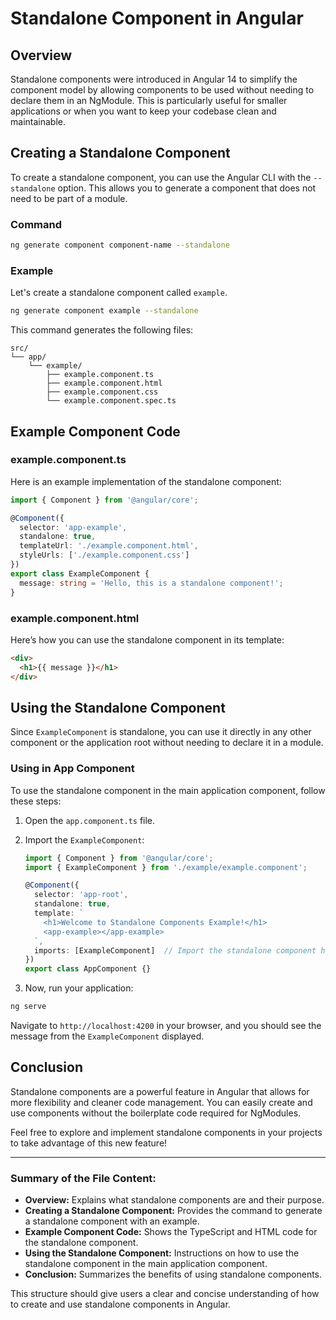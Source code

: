 # Standalone Component in Angular

## Overview

Standalone components were introduced in Angular 14 to simplify the component model by allowing components to be used without needing to declare them in an NgModule. This is particularly useful for smaller applications or when you want to keep your codebase clean and maintainable.

## Creating a Standalone Component

To create a standalone component, you can use the Angular CLI with the `--standalone` option. This allows you to generate a component that does not need to be part of a module.

### Command
```bash
ng generate component component-name --standalone
```

### Example

Let's create a standalone component called `example`.

```bash
ng generate component example --standalone
```

This command generates the following files:

```
src/
└── app/
    └── example/
        ├── example.component.ts
        ├── example.component.html
        ├── example.component.css
        └── example.component.spec.ts
```

## Example Component Code

### example.component.ts
Here is an example implementation of the standalone component:

```typescript
import { Component } from '@angular/core';

@Component({
  selector: 'app-example',
  standalone: true,
  templateUrl: './example.component.html',
  styleUrls: ['./example.component.css']
})
export class ExampleComponent {
  message: string = 'Hello, this is a standalone component!';
}
```

### example.component.html
Here’s how you can use the standalone component in its template:

```html
<div>
  <h1>{{ message }}</h1>
</div>
```

## Using the Standalone Component

Since `ExampleComponent` is standalone, you can use it directly in any other component or the application root without needing to declare it in a module.

### Using in App Component

To use the standalone component in the main application component, follow these steps:

1. Open the `app.component.ts` file.

2. Import the `ExampleComponent`:

   ```typescript
   import { Component } from '@angular/core';
   import { ExampleComponent } from './example/example.component';

   @Component({
     selector: 'app-root',
     standalone: true,
     template: `
       <h1>Welcome to Standalone Components Example!</h1>
       <app-example></app-example>
     `,
     imports: [ExampleComponent]  // Import the standalone component here
   })
   export class AppComponent {}
   ```

3. Now, run your application:

```bash
ng serve
```

Navigate to `http://localhost:4200` in your browser, and you should see the message from the `ExampleComponent` displayed.

## Conclusion

Standalone components are a powerful feature in Angular that allows for more flexibility and cleaner code management. You can easily create and use components without the boilerplate code required for NgModules.

Feel free to explore and implement standalone components in your projects to take advantage of this new feature!

---

### Summary of the File Content:
- **Overview:** Explains what standalone components are and their purpose.
- **Creating a Standalone Component:** Provides the command to generate a standalone component with an example.
- **Example Component Code:** Shows the TypeScript and HTML code for the standalone component.
- **Using the Standalone Component:** Instructions on how to use the standalone component in the main application component.
- **Conclusion:** Summarizes the benefits of using standalone components.

This structure should give users a clear and concise understanding of how to create and use standalone components in Angular.